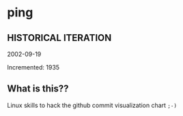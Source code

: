 # ping

## HISTORICAL ITERATION
2002-09-19

Incremented: 1935

## What is this?? 
Linux skills to hack the github commit visualization chart `;-)`
